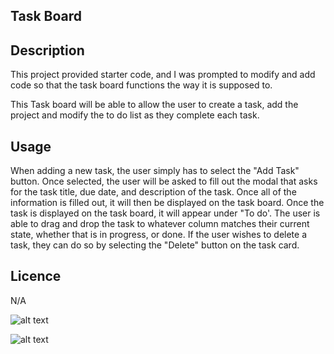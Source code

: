## Task Board

## Description
This project provided starter code, and I was prompted to modify and add code so that the task board functions the way it is supposed to.

This Task board will be able to allow the user to create a task, add the project and modify the to do list as they complete each task.

## Usage 
When adding a new task, the user simply has to select the "Add Task" button. Once selected, the user will be asked to fill out the modal that asks for the task title, due date, and description of the task. Once all of the information is filled out, it will then be displayed on the task board. 
Once the task is displayed on the task board, it will appear under "To do'. The user is able to drag and drop the task to whatever column matches their current state, whether that is in progress, or done. 
If the user wishes to delete a task, they can do so by selecting the "Delete" button on the task card. 

## Licence 
N/A 

![alt text](<screenshots/Screenshot 2024-06-17 at 3.02.38 PM.png>)

![alt text](<screenshots/Screenshot 2024-06-17 at 3.03.22 PM.png>)